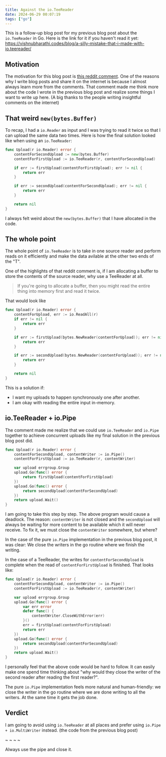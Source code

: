 ```yaml
---
title: Against the io.TeeReader
date: 2024-06-29 00:07:19
tags: ["go"]
---
```


This is a follow-up blog post for my previous blog post about the `io.TeeReader` in Go. Here is the link for it if you haven't read it yet: https://vishnubharathi.codes/blog/a-silly-mistake-that-i-made-with-io.teereader/

## Motivation

The motivation for this blog post is [this reddit comment](https://www.reddit.com/r/golang/comments/1dpfz28/comment/lah1uzz/). One of the reasons why I write blog posts and share it on the internet is because I almost always learn more from the comments. That comment made me think more about the code I wrote in the previous blog post and realize some things I want to write up here. (A big thanks to the people writing insightful comments on the internet)

## That weird `new(bytes.Buffer)`

To recap, I had a `io.Reader` as input and I was trying to read it twice so that I can upload the same data two times. Here is how the final solution looked like when using an `io.TeeReader`:

```go
func Upload(r io.Reader) error {
	contentForSecondUpload := new(bytes.Buffer)
	contentForFirstUpload := io.TeeReader(r, contentForSecondUpload)

	if err := firstUpload(contentForFirstUpload); err != nil {
		return err
	}

	if err := secondUpload(contentForSecondUpload); err != nil {
		return err
	}

	return nil
}
```

I always felt weird about the `new(bytes.Buffer)` that I have allocated in the code.

## The whole point

The whole point of `io.TeeReader` is to take in one source reader and perform reads on it efficiently and make the data avilable at the other two ends of the "T".

One of the highlights of that reddit comment is, if I am allocating a buffer to store the contents of the source reader, why use a TeeReader at all.

> If you're going to allocate a buffer, then you might read the entire thing into memory first and read it twice.

That would look like

```go
func Upload(r io.Reader) error {
	contentForUpload, err := io.ReadAll(r)
	if err != nil {
		return err
	}

	if err := firstUpload(bytes.NewReader(contentForUpload)); err != nil {
		return err
	}

	if err := secondUpload(bytes.NewReader(contentForUpload)); err != nil {
		return err
	}

	return nil
}
```

This is a solution if: 
- I want my uploads to happen synchronously one after another.
- I am okay with reading the entire input in-memory.

## io.TeeReader + io.Pipe

The comment made me realize that we could use `io.TeeReader` and `io.Pipe` together to achieve concurrent uploads like my final solution in the previous blog post did.

```go
func Upload(r io.Reader) error {
	contentForSecondUpload, contentWriter := io.Pipe()
	contentForFirstUpload := io.TeeReader(r, contentWriter)

	var upload errgroup.Group
	upload.Go(func() error {
		return firstUpload(contentForFirstUpload)
	})
	upload.Go(func() error {
		return secondUpload(contentForSecondUpload)
	})
	return upload.Wait()
}
```

I am going to take this step by step. The above program would cause a deadlock. The reason: `contentWriter` is not closed and the `secondUpload` will always be waiting for more content to be available which it will never receive. To fix it, we must close the `contentWriter` somewhere, but where?

In the case of the pure `io.Pipe` implementation in the previous blog post, it was clear: We close the writers in the go routine where we finish the writing.

In the case of a TeeReader, the writes for `contentForSecondUpload` is complete when the read of `contentForFirstUpload` is finished. That looks like:

```go
func Upload(r io.Reader) error {
	contentForSecondUpload, contentWriter := io.Pipe()
	contentForFirstUpload := io.TeeReader(r, contentWriter)

	var upload errgroup.Group
	upload.Go(func() error {
		var err error
		defer func() {
			contentWriter.CloseWithError(err)
		}()
		err = firstUpload(contentForFirstUpload)
		return err
	})
	upload.Go(func() error {
		return secondUpload(contentForSecondUpload)
	})
	return upload.Wait()
}
```

I personally feel that the above code would be hard to follow. It can easily make one spend time thinking about "why would they close the writer of the second reader after reading the first reader?".

The pure `io.Pipe` implementation feels more natural and human-friendly: we close the writer in the go routine where we are done writing to all the writers. At the same time it gets the job done.

## Verdict

I am going to avoid using `io.TeeReader` at all places and prefer using `io.Pipe + io.MultiWriter` instead. (the code from the previous blog post)

~ ~ ~ ~

Always use the pipe and close it.
